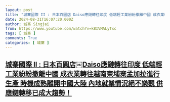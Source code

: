 ```yaml
---
layout: post
title: "城寨國際 II : 日本百圓店￼Daiso應鏈轉往印度 低端輕工業紛紛撤離中國 成衣業轉往越南柬埔寨孟加拉進行生產 時機成熟離開中國大陸 內地就業情況絕不樂觀 供應鏈轉移已成大趨勢！"
date: 2024-08-31T16:07:20.000Z
author: 城寨 Singjai
from: https://www.youtube.com/watch?v=k8IVMALyTxc
tags: [ 城寨 ]
comments: True
categories: [ 城寨 ]
---
```

<!--1725120440000-->
[城寨國際 II : 日本百圓店￼Daiso應鏈轉往印度 低端輕工業紛紛撤離中國 成衣業轉往越南柬埔寨孟加拉進行生產 時機成熟離開中國大陸 內地就業情況絕不樂觀 供應鏈轉移已成大趨勢！](https://www.youtube.com/watch?v=k8IVMALyTxc)
------

<div>

</div>
